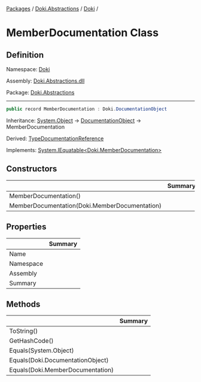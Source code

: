 [Packages](../../README.md) / [Doki.Abstractions](../README.md) / [Doki](README.md) / 

# MemberDocumentation Class

## Definition

Namespace: [Doki](README.md)

Assembly: [Doki.Abstractions.dll](../README.md)

Package: [Doki.Abstractions](https://www.nuget.org/packages/Doki.Abstractions)

---

```csharp
public record MemberDocumentation : Doki.DocumentationObject
```

Inheritance: [System.Object](https://learn.microsoft.com/en-us/dotnet/api/System.Object) → [DocumentationObject](Doki.DocumentationObject.md) → MemberDocumentation

Derived: [TypeDocumentationReference](Doki.TypeDocumentationReference.md)

Implements: [System.IEquatable&lt;Doki.MemberDocumentation&gt;](https://learn.microsoft.com/en-us/dotnet/api/System.IEquatable&lt;Doki.MemberDocumentation&gt;)

## Constructors

|   |Summary|
|---|---|
|MemberDocumentation()||
|MemberDocumentation(Doki.MemberDocumentation)||


## Properties

|   |Summary|
|---|---|
|Name||
|Namespace||
|Assembly||
|Summary||


## Methods

|   |Summary|
|---|---|
|ToString()||
|GetHashCode()||
|Equals(System.Object)||
|Equals(Doki.DocumentationObject)||
|Equals(Doki.MemberDocumentation)||


